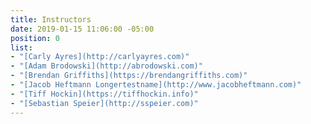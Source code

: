 ```yaml
---
title: Instructors
date: 2019-01-15 11:06:00 -05:00
position: 0
list:
- "[Carly Ayres](http://carlyayres.com)"
- "[Adam Brodowski](http://abrodowski.com)"
- "[Brendan Griffiths](https://brendangriffiths.com)"
- "[Jacob Heftmann Longertestname](http://www.jacobheftmann.com)"
- "[Tiff Hockin](https://tiffhockin.info)"
- "[Sebastian Speier](http://sspeier.com)"
---
```

